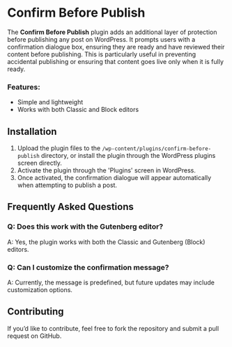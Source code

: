 # Confirm Before Publish

The **Confirm Before Publish** plugin adds an additional layer of protection before publishing any post on WordPress. It prompts users with a confirmation dialogue box, ensuring they are ready and have reviewed their content before publishing. This is particularly useful in preventing accidental publishing or ensuring that content goes live only when it is fully ready.

### Features:
- Simple and lightweight
- Works with both Classic and Block editors

## Installation

1. Upload the plugin files to the `/wp-content/plugins/confirm-before-publish` directory, or install the plugin through the WordPress plugins screen directly.
2. Activate the plugin through the 'Plugins' screen in WordPress.
3. Once activated, the confirmation dialogue will appear automatically when attempting to publish a post.

## Frequently Asked Questions

### Q: Does this work with the Gutenberg editor?

A: Yes, the plugin works with both the Classic and Gutenberg (Block) editors.

### Q: Can I customize the confirmation message?

A: Currently, the message is predefined, but future updates may include customization options.

## Contributing

If you’d like to contribute, feel free to fork the repository and submit a pull request on GitHub.
